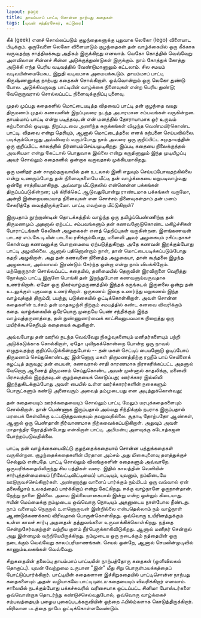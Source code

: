 ```yaml
---
layout: page
title: தாயம்மாப் பாட்டி சொன்ன நாற்பது கதைகள்
tags: [யுவன் சந்திரசேகர், கட்டுரை]
---
```



கீக் (geek) எனச் சொல்லப்படும் குழந்தைகளுக்கு புதுவாக லெகோ (lego) விளையாட பிடிக்கும். ஒருவேளை லெகோ விளையாடும் குழந்தைகள் தன் வாழ்க்கையில் ஒரு கீக்காக வருவதற்கு சாத்தியக்கூறு அதிகம் இருக்கிறது எனலாம். லெகோ கொத்தில் வெவ்வேறு அளவிலான சின்னச் சின்ன அடுக்குத்துண்டுகள் இருக்கும். நாம் கோத்துக் கோத்து அடுக்கி எந்த பெரிய வடிவத்தில் வேண்டுமானாலும் கட்டலாம். சில சமயம் வடிவயின்மையேகூட இறுதி வடிவமாக அமையக்கூடும். தாயம்மாப் பாட்டி கிருஷ்ணனுக்கு நாற்பது கதைகள் சொல்கிறாள். ஒவ்வொன்றும் ஒரு லெகோ துண்டு போல. அடுக்கிவருவது பாட்டியின் வாழ்க்கை நினைவுகள் என்ற பெரிய துண்டு; வேறொருவரால் சொல்லப்பட்ட நினைவுக்குறிப்பு புனைவு. 

முதல் முப்பது கதைகளில் மொட்டையடித்த விதவைப் பாட்டி தன் குழந்தை வயது திருமணம் முதல் கணவனின் இறப்புவரை நடந்த அபாரமான சம்பவங்கள் வருகின்றன. தாயம்மாப் பாட்டி என்று படித்தவுடன் என் மனத்தில் தோராயாமாக ஓர் உருவம் கற்பனையில் ஓடியது. நிறப்புடவை அணிந்த சுருக்கங்கள் விழுந்த வெண்மயிர்கொண்ட பாட்டி. விதவை என்று தெரியும், ஆனால் மொட்டைத்தலை எனக் கற்பனை செய்யவில்லை. படிக்கும்பொழுது அவ்விவரம் வரும்போது நாம் அவரை ஒரு குறிப்பிட்ட சமுதாயத்தின் ஒரு குறிப்பிட்ட காலத்தில் நிர்ணயம்செய்யமுடிகிறது. இப்படி கதையை நிலைக்குத்தல் அவசியமா என்று கேட்டால் பொதுவாக இல்லை என்று கருதினாலும் இந்த முடியிழப்பு அவர் சொல்லும் கதைகளில் ஒன்றாக வருவதால் முக்கியமாகிறது.

ஒரு மனிதர் தன் சாகும்தருவாயில் தன் உடலால் இனி எதுவும் செய்யப்போவதற்கில்லை என்று உணரும்போது தன் நினைவுகளையே மீட்டி தன் வாழ்க்கையை மறுபடிவாழ்வது ஒன்றே சாத்தியமாகிறது. அவ்வாறு மீட்டுதலில் என்னென்ன பக்கங்கள் திருப்பப்படுகின்றன; புக் கிரிக்கெட் ஆடுவதுபோன்று ராண்டமாக பக்கங்கள் வருமோ, அன்றி இன்றையமையாத நினைவுகள் என சொச்சம் நினைவுகள்தாம் தன் மனம் சேகரித்தே வைத்திருக்குமோ. பாட்டி எவற்றை மீட்டுகிறாள்?

இருபதாம் நூற்றாண்டின் தொடக்கத்தில் வாழ்ந்த ஒரு தமிழ்ப்பெண்ணிற்கு தன் திருமணமும் அதனால் ஏற்பட்ட சம்பவங்களும் தன் கணவனோடுகொண்ட மகிழ்ச்சிகள் போராட்டங்கள் கேலிகள் அழுகைகள் எனத் தெறிப்புகள் வருகின்றன. இளங்கணவன் பாடகர் எம்.கே.டி.யின் பாடலை ரசிக்கும்போது, மனைவி அவர் அழகையும் ரசிப்பதாகச் கொள்வது கணவனுக்கு பொறாமையை ஏற்படுத்துகிறது. அதே கணவன் இறக்கும்போது பாட்டி அழவில்லை. ஆனால் பதினொன்றாம் நாள், தான் மொட்டையடிக்கப்படும்போது கதறி அழுகிறாள். அது தன் கணவனை நினைத்த அழுகையா, தான் கூந்தலை இழந்த அழுகையா, அல்லாமல் இரண்டும் சேர்ந்த ஒன்றா என்று நாம் வியக்கிறோம். மற்றொருநாள் சொல்லப்பட்ட கதையில், தனிமையில் தெருவின் இரவிருளை வெறித்து நோக்கும் பாட்டி இருளே பொங்கி தன் இறந்துபோன கணவனாய்வருவதாக உணர்கிறாள். ஏதோ ஒரு நிகர்வாழ்தருணத்தில் இந்தக் கருங்கடல் இருளலை ஒன்று தன் உடலுக்குள் புகுவதை உணர்கிறாள். ஒருகணம் இதை உணர்ந்து மறுகணம் இந்த வாழ்வுக்குத் திரும்பி, பயந்து, படுக்கையில் ஒட்டிக்கொள்கிறாள். அவள் சொன்ன கதைகளின் உச்சம் தன் மாதசுழற்சி நிற்கும் சமயத்தில் கண்ட கனவை விவரிக்கும் கதை. வாழ்க்கையில் ஒரேயொரு முறையே பெண் சந்திக்கும் இந்த வாழ்வுத்தருணத்தை, தன் நுண்ணுணர்வைக் காட்சியனுபவமாக நிறைத்து ஒரு மயிர்க்கூச்செறியும் கதையைக் கூறுகிறாள்.

அவ்வபோது தன் ஊரில் நடந்த வெவ்வேறு நிகழ்வுகளையும் மனிதர்களையும் பற்றி அடுக்கடுக்காக சொல்கிறாள், ஏதோ புலிநகக்கொன்றை போன்ற ஒரு நாவல் எழுதுவதற்கு குறிப்பெடுக்கின்றதுபோல் -- தன் மகள் செட்டிப் பையனோடு ஓடிப்போய் திருமணம் செய்துகொண்டது; இன்னொரு மகள் திருமணத்திற்கு ரஹீம் பாய் செயினைக் கழட்டித் தருவது; தன் பையன், கணவரால் சாதி காரணமாக நிராகரிக்கப்பட்ட அதனால் வேறொரு ஆணைத் திருமணம் செய்துகொண்ட அவன் முன்னால் காதலிக்கு, மனைவி பிரசவத்தில் இறந்தவுடன் குழந்தையைக் கொடுப்பது; ஊர்க்கார இல்லிலி இறந்துகிடக்கும்போது அவள் பையில் உள்ள ஊர்க்காரர்களின் நகைகளும் பொருட்களும் கண்டு அனைவரும் அவைத் தம்முடையது என அடித்துக்கொள்வது; 

தன் கதையையும் ஊர்க்கதையையும் சொல்லும் பாட்டி மேலும் மரபுக்கதைகளையும் சொல்கிறாள். தான் பெண்ணாக இருப்பதால் அல்லது சிந்திக்கும் நபராக இருப்பதால் மரபைக் கேள்விக்கு உட்படுத்துவதையும் தவறுவதில்லை. சூதாடி தோற்பதோ ஆண்கள், ஆனால் ஒரு பெண்தான் நிர்வாணமாக நிற்கவைக்கப்படுகிறாள். அதுவும் அவள் மாதாந்திர நேரத்தின்போது என்கிறாள் பாட்டி. அபிமன்யு அளவுக்கு கடோத்கஜன் போற்றப்படுவதில்லை. 

பாட்டி தன் வாழ்க்கையைவிட்டு குழந்தைக்கதையாய் சொன்ன பத்துக்கதைகள் வருகின்றன. குழந்தைக்கதைகளின் பிரதான அம்சம் அது மிகைபுனைவு தளத்துக்குச் செல்லும் என்பதே. பாட்டி சொல்லும் விலங்குகளின் கதைகளும் அவ்வாறே. ஒருவரிக்கதையிலிருந்து சில பத்திகள் வரை. இதில் காலத்தின் வெளியின் சார்புத்தன்மையைப் (ரிலேட்டிவிட்டியைப்) பாட்டியும், யுவனும், நம்மிடையே ஊடுருவச்செய்கிறார்கள். அண்ணாந்து வானைப் பார்க்கும் நம்மிடம் ஒரு வவ்வால் ஏன் தலைகீழாய் உலகத்தைப் பார்க்கிறாய் என்று கேட்கிறது. ஈக்கு வாழ்நாளே ஒருநாள்தான். நேற்று நாளை இல்லை. அவை இல்லையாகையால் இன்று என்ற ஒன்றும் கிடையாது. ஈயின் மெய்மைக்கு நம்முடைய ஒவ்வொரு நொடியும் அதனுடைய நாள்போல நீண்டது. நாம் வனையும் நெருநல் உளனொருவன் இன்றில்லை என்பதெல்லாம் நம் வாழ்நாள் ஆண்டுக்கணக்காய் விரிவதால் பொருள்கொள்கிறது. ஒவ்வொரு உயிரினத்துக்கும் உள்ள காலச் சார்பு அதனதன் தத்துவங்களை உருவாக்கிக்கொள்கிறது. நத்தை சென்றுசேர்வதற்குள் வற்றிய குளம் நீர்பெருக்காகிவிடுகிறது. ஆனால் மனிதர் சென்றால் அது இன்னமும் வற்றியேயிருக்கிறது. நம்முடைய ஒரு நடைக்கும் நத்தையின் ஒரு நடைக்கும் வெவ்வேறு காலப்பரிமாணங்கள். செயல் ஒன்றே, ஆனால் செயலின்முடிவில் காணும்உலகங்கள் வெவ்வேறு. 

சிறுகதையின் தலைப்பு தாயம்மாப் பாட்டியின் நாற்பத்தோரு கதைகள் (ஒளிவிலகல் தொகுப்பு). யுவன் வேற்றுமை உருபான "இன்" மீது சிறு பொருள்மயக்கத்தைப் போட்டுப்பார்க்கிறார். பாட்டியின் கதைகளான இச்சிறுகதையில் பாட்டி*சொன்ன* நாற்பது கதைகளையும் அதன் வழியாகவே பாட்டி*யுடைய* கதையையும் விவரிக்கிறார் எனலாம். சாலையில் நடக்கும்போது பக்கச்சுவரில் வரிசையாக ஒட்டப்பட்ட சினிமா போஸ்டர்களை ஒவ்வொன்றாக தொடர்ந்து கண்டுச்செல்வதுபோல், ஒவ்வொரு வாழ்க்கைச் சம்பவத்தையும் பழைய புகைப்படக்கருவியின் ஒற்றை ஃபில்ம்களாக கொடுத்திருக்கிறார். விரிவான படத்தை நாமே ஓட்டிக்கொள்ளவேண்டும்.  
